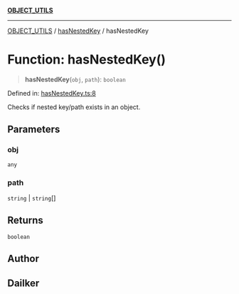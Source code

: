 [**OBJECT_UTILS**](../../README.md)

***

[OBJECT_UTILS](../../README.md) / [hasNestedKey](../README.md) / hasNestedKey

# Function: hasNestedKey()

> **hasNestedKey**(`obj`, `path`): `boolean`

Defined in: [hasNestedKey.ts:8](https://github.com/dailker/everyutil/blob/bf8adc96ac84c1d33f18a4705d529c444472a677/src/object/hasNestedKey.ts#L8)

Checks if nested key/path exists in an object.

## Parameters

### obj

`any`

### path

`string` | `string`[]

## Returns

`boolean`

## Author

## Dailker
